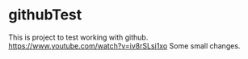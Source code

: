 # githubTest
This is project to test working with github.
https://www.youtube.com/watch?v=iv8rSLsi1xo
Some small changes.